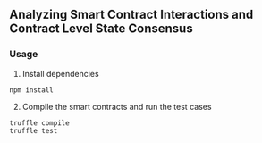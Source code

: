 ## Analyzing Smart Contract Interactions and Contract Level State Consensus
### Usage 
1. Install dependencies
```
npm install
```
2. Compile the smart contracts and run the test cases
```
truffle compile
truffle test
```
